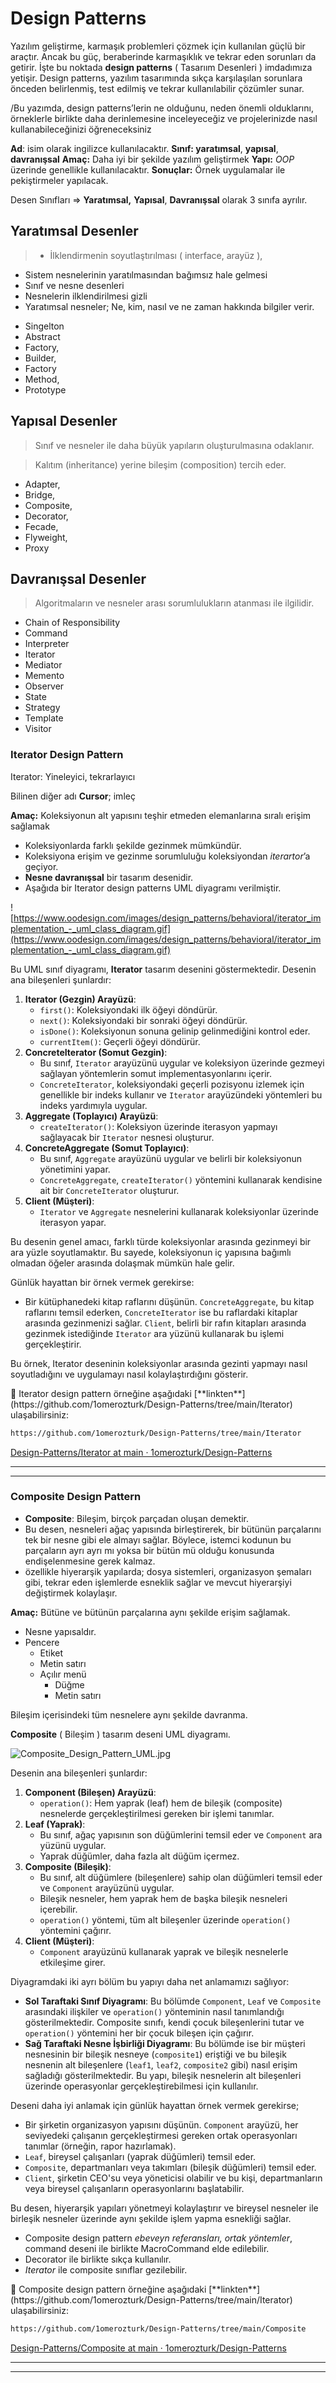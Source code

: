 # Design Patterns

Yazılım geliştirme, karmaşık problemleri çözmek için kullanılan güçlü bir araçtır. Ancak bu güç, beraberinde karmaşıklık ve tekrar eden sorunları da getirir. İşte bu noktada **design patterns**  ( Tasarıım Desenleri ) imdadımıza yetişir. Design patterns, yazılım tasarımında sıkça karşılaşılan sorunlara önceden belirlenmiş, test edilmiş ve tekrar kullanılabilir çözümler sunar. 

/Bu yazımda, design patterns’lerin ne olduğunu, neden önemli olduklarını, örneklerle birlikte daha derinlemesine inceleyeceğiz ve projelerinizde nasıl kullanabileceğinizi öğreneceksiniz  

**Ad**: isim olarak ingilizce kullanılacaktır.
**Sınıf: yaratımsal**, **yapısal**, **davranışsal**
**Amaç:** Daha iyi bir şekilde yazılım geliştirmek
**Yapı:** *OOP* üzerinde genellikle kullanılacaktır.
**Sonuçlar:** Örnek uygulamalar ile pekiştirmeler yapılacak.

Desen Sınıfları => **Yaratımsal,** **Yapısal**, **Davranışsal** olarak 3 sınıfa ayrılır.

## Yaratımsal Desenler

> - İlklendirmenin soyutlaştırılması ( interface, arayüz ),
- Sistem nesnelerinin yaratılmasından bağımsız hale gelmesi
- Sınıf ve nesne desenleri
- Nesnelerin ilklendirilmesi gizli
- Yaratımsal nesneler; Ne, kim, nasıl ve  ne zaman hakkında bilgiler verir.
> 
- Singelton
- Abstract
- Factory,
- Builder,
- Factory
- Method,
- Prototype

## Yapısal Desenler

> Sınıf ve nesneler  ile daha büyük yapıların oluşturulmasına odaklanır.
> 

> Kalıtım (inheritance) yerine bileşim (composition) tercih eder.
> 
- Adapter,
- Bridge,
- Composite,
- Decorator,
- Fecade,
- Flyweight,
- Proxy

## Davranışsal Desenler

> Algoritmaların ve nesneler arası sorumlulukların atanması ile ilgilidir.
> 
- Chain of Responsibility
- Command
- Interpreter
- Iterator
- Mediator
- Memento
- Observer
- State
- Strategy
- Template
- Visitor

### Iterator Design Pattern

Iterator: Yineleyici, tekrarlayıcı

Bilinen diğer adı **Cursor**; imleç

**Amaç:** Koleksiyonun alt yapısını teşhir etmeden elemanlarına sıralı erişim sağlamak

- Koleksiyonlarda farklı şekilde gezinmek mümkündür.
- Koleksiyona erişim ve gezinme sorumluluğu koleksiyondan *iterartor*’a geçiyor.
- **Nesne davranışsal** bir tasarım desenidir.
- Aşağıda bir Iterator design patterns UML diyagramı verilmiştir.

![https://www.oodesign.com/images/design_patterns/behavioral/iterator_implementation_-_uml_class_diagram.gif](https://www.oodesign.com/images/design_patterns/behavioral/iterator_implementation_-_uml_class_diagram.gif)

Bu UML sınıf diyagramı, **Iterator** tasarım desenini göstermektedir. Desenin ana bileşenleri şunlardır:

1. **Iterator (Gezgin) Arayüzü**:
    - `first()`: Koleksiyondaki ilk öğeyi döndürür.
    - `next()`: Koleksiyondaki bir sonraki öğeyi döndürür.
    - `isDone()`: Koleksiyonun sonuna gelinip gelinmediğini kontrol eder.
    - `currentItem()`: Geçerli öğeyi döndürür.
2. **ConcreteIterator (Somut Gezgin)**:
    - Bu sınıf, `Iterator` arayüzünü uygular ve koleksiyon üzerinde gezmeyi sağlayan yöntemlerin somut implementasyonlarını içerir.
    - `ConcreteIterator`, koleksiyondaki geçerli pozisyonu izlemek için genellikle bir indeks kullanır ve `Iterator` arayüzündeki yöntemleri bu indeks yardımıyla uygular.
3. **Aggregate (Toplayıcı) Arayüzü**:
    - `createIterator()`: Koleksiyon üzerinde iterasyon yapmayı sağlayacak bir `Iterator` nesnesi oluşturur.
4. **ConcreteAggregate (Somut Toplayıcı)**:
    - Bu sınıf, `Aggregate` arayüzünü uygular ve belirli bir koleksiyonun yönetimini yapar.
    - `ConcreteAggregate`, `createIterator()` yöntemini kullanarak kendisine ait bir `ConcreteIterator` oluşturur.
5. **Client (Müşteri)**:
    - `Iterator` ve `Aggregate` nesnelerini kullanarak koleksiyonlar üzerinde iterasyon yapar.

Bu desenin genel amacı, farklı türde koleksiyonlar arasında gezinmeyi bir ara yüzle soyutlamaktır. Bu sayede, koleksiyonun iç yapısına bağımlı olmadan öğeler arasında dolaşmak mümkün hale gelir.

Günlük hayattan bir örnek vermek gerekirse:

- Bir kütüphanedeki kitap raflarını düşünün. `ConcreteAggregate`, bu kitap raflarını temsil ederken, `ConcreteIterator` ise bu raflardaki kitaplar arasında gezinmenizi sağlar. `Client`, belirli bir rafın kitapları arasında gezinmek istediğinde `Iterator` ara yüzünü kullanarak bu işlemi gerçekleştirir.

Bu örnek, Iterator deseninin koleksiyonlar arasında gezinti yapmayı nasıl soyutladığını ve uygulamayı nasıl kolaylaştırdığını gösterir.

<aside>
🔑 Iterator design pattern örneğine aşağıdaki [**linkten**](https://github.com/1omerozturk/Design-Patterns/tree/main/Iterator) ulaşabilirsiniz:

</aside>

```bash
https://github.com/1omerozturk/Design-Patterns/tree/main/Iterator
```

[Design-Patterns/Iterator at main · 1omerozturk/Design-Patterns](https://github.com/1omerozturk/Design-Patterns/tree/main/Iterator)

---

---

### Composite Design Pattern

- **Composite**: Bileşim, birçok parçadan oluşan demektir.
- Bu desen, nesneleri ağaç yapısında birleştirerek, bir bütünün parçalarını tek bir nesne gibi ele almayı sağlar. Böylece, istemci kodunun bu parçaların ayrı ayrı mı yoksa bir bütün mü olduğu konusunda endişelenmesine gerek kalmaz.
- özellikle hiyerarşik yapılarda; dosya sistemleri, organizasyon şemaları gibi, tekrar eden işlemlerde esneklik sağlar ve mevcut hiyerarşiyi değiştirmek kolaylaşır.

**Amaç:** Bütüne ve bütünün parçalarına aynı şekilde erişim sağlamak.

- Nesne yapısaldır.
- Pencere
    - Etiket
    - Metin satırı
    - Açılır menü
        - Düğme
        - Metin satırı

Bileşim içerisindeki tüm nesnelere aynı şekilde davranma.

**Composite** ( Bileşim ) tasarım deseni UML diyagramı.

![Composite_Design_Pattern_UML.jpg](https://upload.wikimedia.org/wikipedia/commons/6/65/W3sDesign_Composite_Design_Pattern_UML.jpg)

Desenin ana bileşenleri şunlardır:

1. **Component (Bileşen) Arayüzü**:
    - `operation()`: Hem yaprak (leaf) hem de bileşik (composite) nesnelerde gerçekleştirilmesi gereken bir işlemi tanımlar.
2. **Leaf (Yaprak)**:
    - Bu sınıf, ağaç yapısının son düğümlerini temsil eder ve `Component` ara yüzünü uygular.
    - Yaprak düğümler, daha fazla alt düğüm içermez.
3. **Composite (Bileşik)**:
    - Bu sınıf, alt düğümlere (bileşenlere) sahip olan düğümleri temsil eder ve `Component` arayüzünü uygular.
    - Bileşik nesneler, hem yaprak hem de başka bileşik nesneleri içerebilir.
    - `operation()` yöntemi, tüm alt bileşenler üzerinde `operation()` yöntemini çağırır.
4. **Client (Müşteri)**:
    - `Component` arayüzünü kullanarak yaprak ve bileşik nesnelerle etkileşime girer.

Diyagramdaki iki ayrı bölüm bu yapıyı daha net anlamamızı sağlıyor:

- **Sol Taraftaki Sınıf Diyagramı**: Bu bölümde `Component`, `Leaf` ve `Composite` arasındaki ilişkiler ve `operation()` yönteminin nasıl tanımlandığı gösterilmektedir. Composite sınıfı, kendi çocuk bileşenlerini tutar ve `operation()` yöntemini her bir çocuk bileşen için çağırır.
- **Sağ Taraftaki Nesne İşbirliği Diyagramı**: Bu bölümde ise bir müşteri nesnesinin bir bileşik nesneye (`composite1`) eriştiği ve bu bileşik nesnenin alt bileşenlere (`leaf1`, `leaf2`, `composite2` gibi) nasıl erişim sağladığı gösterilmektedir. Bu yapı, bileşik nesnelerin alt bileşenleri üzerinde operasyonlar gerçekleştirebilmesi için kullanılır.

Deseni daha iyi anlamak için günlük hayattan örnek vermek gerekirse;

- Bir şirketin organizasyon yapısını düşünün. `Component` arayüzü, her seviyedeki çalışanın gerçekleştirmesi gereken ortak operasyonları tanımlar (örneğin, rapor hazırlamak).
- `Leaf`, bireysel çalışanları (yaprak düğümleri) temsil eder.
- `Composite`, departmanları veya takımları (bileşik düğümleri) temsil eder.
- `Client`, şirketin CEO'su veya yöneticisi olabilir ve bu kişi, departmanların veya bireysel çalışanların operasyonlarını başlatabilir.

Bu desen, hiyerarşik yapıları yönetmeyi kolaylaştırır ve bireysel nesneler ile birleşik nesneler üzerinde aynı şekilde işlem yapma esnekliği sağlar.

- Composite design pattern *ebeveyn referansları,* *ortak yöntemler*, command deseni ile birlikte MacroCommand elde edilebilir.
- Decorator ile birlikte sıkça kullanılır.
- *Iterator* ile composite sınıflar gezilebilir.

<aside>
🔑 Composite design pattern örneğine aşağıdaki [**linkten**](https://github.com/1omerozturk/Design-Patterns/tree/main/Iterator) ulaşabilirsiniz:

</aside>

```bash
https://github.com/1omerozturk/Design-Patterns/tree/main/Composite
```

[Design-Patterns/Composite at main · 1omerozturk/Design-Patterns](https://github.com/1omerozturk/Design-Patterns/blob/main/Composite/)

---

---